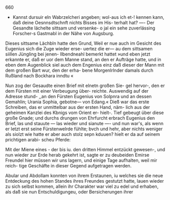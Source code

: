 660

- Kannst dursuir eln Wabrzelcheri angeben; wol-aus ich et-!
kennen kann, daß deine Oesnnsdtschnft nichts Bisses im His-
terhalt hat? —- Der Gesandte lächelte sittsam und versenke-
o jal ein sehe zuverlässing Forscher-s Gastmabl in der
Nähe von Augsburg.

Dieses sittsame Lächbln hatte den Grund, Weil er nue
auch im Gesicht des Eugenius sich die Zuge wieder erse-
uertez die er— au dem sittsamen siillen Jüngling bei jenen-
Ilbendneahl bemerkt hattet »und eben jetzt erkannte er, daß
er uor dem Manne stand, an den er Aufträge hatte, und in
eben dem Augenblick siel auch dem Engenius einz daß
dieser der Mann mit dem großen Bart wur, den der erha-
bene Morgenlrlnder damals durch Rußland nach Bockhara
inndtu «

Nun zog der Gesaudte einen Brief mit elnetn großen Sie-
gel hervor-, den er dem Fürsten mit einer Verbeugung über-
reichte. Auswendig auf der Adresse stund- ,,an den Fürsten
Eugenius von Solpnra und an dessen Gemahlin; Urania
Sophia, gebotne— von Edang.« Dieß war das erste
Schreiben, das er unmittelbar aus der ersten Hand, näm-
lich aus der geheimen Kanzlei des Kbnigs vom Orient er-
hielt-. Tief gebeugt über diese große Gnade; und durchs
drungen von Ehrfurcht erbrach Eugenius den Brief, las
und stauute — las wieder und sianute —- und nun war's,
als wenn er Ietzt erst seine Fürstenwelrde fühlte; bvch und
hehr, aber nichts weniger als siolzt wie hatte er aber auch
stolz sepn kduuen? hielt er da auf seinem prichtigen arabi-
scheu Pferde:

Mit der Miene eines - der bis iu. den dritten Himmel
entzückt gewesen-, und nun wieder zur Erde herab gekehrt
ist, sagte er zu deubeiden Emirse Freundel hier müssen
wir uns lagern, und einige Tage aufhalten, weil mir reich-
tige Geschäfte in dieser Gegend aufgetragen werden.

Abular und Abdollam konnten von ihrem Erstaunen,
iu welches sie die neue Entdeckung des hohen Standes ihres
Freundes gestutzt hatte, lauen wieder zu sich selbst kommen,
allein ihr Charakter war viel zu edel und erhaben, als
daß sie nun Entschuldigungeu, oder Bersicherungen ihrer

